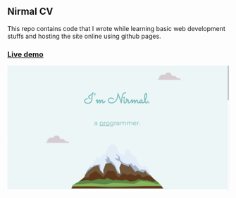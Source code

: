 ## Nirmal CV

This repo contains code that I wrote while learning basic web development stuffs and hosting the site online using github pages.

### [Live demo](https://nirmalsilwal.github.io/cv/)

![homepage image](https://github.com/NirmalSilwal/cv/blob/main/homepage.png)
